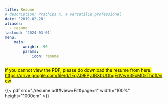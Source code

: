 ```yaml
---
title: Resume
# description: Prathipa K, a versatilie professional
date: '2019-02-28'
aliases:
  - resume
lastmod: '2024-03-01'
menu:
    main: 
        weight: -90
        params:
            icon: resume
---
```


<mark>If you cannot view the PDF, please do download the resume from here. https://drive.google.com/file/d/1Eq7J9EPyJBXbUObqEdVwV3ExMDkThpfl/view </mark>

{{< pdf src="./resume.pdf#view=Fit&page=1" width="100%" height="1000em" >}}


